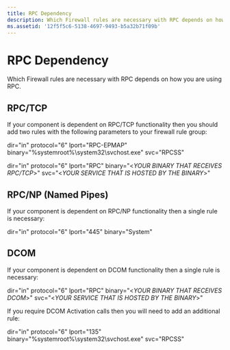 ```yaml
---
title: RPC Dependency
description: Which Firewall rules are necessary with RPC depends on how you are using RPC.
ms.assetid: '12f5f5c6-5138-4697-9493-b5a32b71f09b'
---
```


# RPC Dependency

Which Firewall rules are necessary with RPC depends on how you are using RPC.

## RPC/TCP

If your component is dependent on RPC/TCP functionality then you should add two rules with the following parameters to your firewall rule group:

dir="in" protocol="6" lport="RPC-EPMAP" binary="%systemroot%\\system32\\svchost.exe" svc="RPCSS"

dir="in" protocol="6" lport="RPC" binary="&lt;*YOUR BINARY THAT RECEIVES RPC/TCP*&gt;" svc="&lt;*YOUR SERVICE THAT IS HOSTED BY THE BINARY*&gt;"

## RPC/NP (Named Pipes)

If your component is dependent on RPC/NP functionality then a single rule is necessary:

dir="in" protocol="6" lport="445" binary="System"

## DCOM

If your component is dependent on DCOM functionality then a single rule is necessary:

dir="in" protocol="6" lport="RPC" binary="&lt;*YOUR BINARY THAT RECEIVES DCOM*&gt;" svc="&lt;*YOUR SERVICE THAT IS HOSTED BY THE BINARY*&gt;"

If you require DCOM Activation calls then you will need to add an additional rule:

dir="in" protocol="6" lport="135" binary="%systemroot%\\system32\\svchost.exe" svc="RPCSS"

 

 





